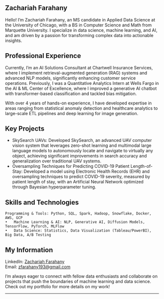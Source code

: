 Zachariah Farahany
---

Hello! I’m Zachariah Farahany, an MS candidate in Applied Data Science at the University of Chicago, with a BS in Computer Science and Math from Marquette University. I specialize in data science, machine learning, and AI, and am driven by a passion for transforming complex data into actionable insights.

## Professional Experience

Currently, I’m an AI Solutions Consultant at Chartwell Insurance Services, where I implement retrieval-augmented generation (RAG) systems and advanced NLP models, significantly enhancing customer service operations. Previously, I was a Quantitative Analytics Intern at Wells Fargo in the AI & ML Center of Excellence, where I improved a generative AI chatbot with transformer-based classification and tackled bias mitigation.

With over 4 years of hands-on experience, I have developed expertise in areas ranging from statistical anomaly detection and healthcare analytics to large-scale ETL pipelines and deep learning for image generation.

## Key Projects
- SkySearch UAVs: Developed SkySearch, an advanced UAV computer vision system that leverages zero-shot learning and multimodal large language models to autonomously locate and navigate to virtually any object, achieving significant improvements in search accuracy and generalization over traditional UAV systems.
- Oversampling Techniques for Predicting COVID-19 Patient Length-of-Stay: Developed a model using Electronic Health Records (EHR) and oversampling techniques to predict COVID-19 severity, measured by patient length of stay, with an Artificial Neural Network optimized through Bayesian hyperparameter tuning.

## Skills and Technologies
	Programming & Tools: Python, SQL, Spark, Hadoop, Snowflake, Docker, AWS, GCP
	•	Machine Learning & AI: NLP, Generative AI, Diffusion Models, TensorFlow, PyTorch, MLFlow
	•	Data Science: Statistics, Data Visualization (Tableau/PowerBI), Big Data, A/B Testing
 
## My Information
LinkedIn: [Zachariah Farahany](https://www.linkedin.com/in/zach-farahany-3818aa1bb/)  
Email: zfarahany193@gmail.com

I’m always eager to connect with fellow data enthusiasts and collaborate on projects that push the boundaries of machine learning and data science. Check out my portfolio for more details on my work!

---
